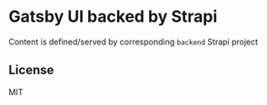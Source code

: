 # Gatsby UI backed by Strapi

Content is defined/served by corresponding `backend` Strapi project

## License

MIT
